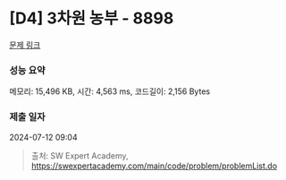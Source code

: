 # [D4] 3차원 농부 - 8898 

[문제 링크](https://swexpertacademy.com/main/code/problem/problemDetail.do?contestProbId=AW45TzHae8UDFAQ7) 

### 성능 요약

메모리: 15,496 KB, 시간: 4,563 ms, 코드길이: 2,156 Bytes

### 제출 일자

2024-07-12 09:04



> 출처: SW Expert Academy, https://swexpertacademy.com/main/code/problem/problemList.do